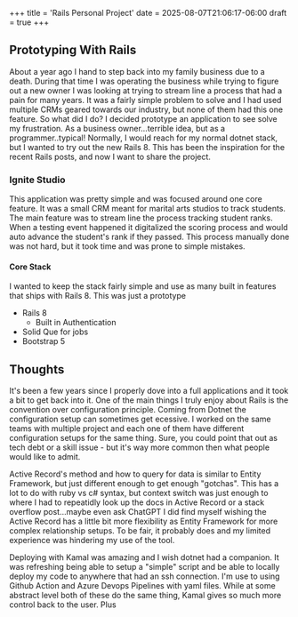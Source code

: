 +++
title = 'Rails Personal Project'
date = 2025-08-07T21:06:17-06:00
draft = true
+++

## Prototyping With Rails

About a year ago I hand to step back into my family business due to a death. During that time I was operating the business while trying to figure out a new owner I was looking at trying to stream line a process that had a pain for many years.
It was a fairly simple problem to solve and I had used multiple CRMs geared towards our industry, but none of them had this one feature. So what did I do? I decided prototype an application to see solve my frustration. As a business owner...terrible idea, but as a programmer..typical!
Normally, I would reach for my normal dotnet stack, but I wanted to try out the new Rails 8. This has been the inspiration for the recent Rails posts, and now I want to share the project.


### Ignite Studio

This application was pretty simple and was focused around one core feature. It was a small CRM meant for marital arts studios to track students. The main feature was to stream line the process tracking student ranks.
When a testing event happened it digitalized the scoring process and would auto advance the student's rank if they passed. This process manually done was not hard, but it took time and was prone to simple mistakes. 

#### Core Stack

I wanted to keep the stack fairly simple and use as many built in features that ships with Rails 8. This was just a prototype

- Rails 8
  - Built in Authentication
- Solid Que for jobs
- Bootstrap 5

## Thoughts

It's been a few years since I properly dove into a full applications and it took a bit to get back into it. One of the main things I truly enjoy about Rails is the convention over configuration principle. Coming from Dotnet the configuration setup can sometimes get ecessive. 
I worked on the same teams with multiple project and each one of them have different configuration setups for the same thing. Sure, you could point that out as tech debt or a skill issue - but it's way more common then what people would like to admit.

Active Record's method and how to query for data is similar to Entity Framework, but just different enough to get enough "gotchas". This has a lot to do with ruby vs c# syntax, but context switch was just enough to where I had to repeatidly look up the docs in Active Record or a stack overflow post...maybe even ask ChatGPT
I did find myself wishing the Active Record has a little bit more flexibility as Entity Framework for more complex relationship setups. To be fair, it probably does and my limited experience was hindering my use of the tool.

Deploying with Kamal was amazing and I wish dotnet had a companion. It was refreshing being able to setup a "simple" script and be able to locally deploy my code to anywhere that had an ssh connection. I'm use to using Github Action and Azure Devops Pipelines with yaml files.
While at some abstract level both of these do the same thing, Kamal gives so much more control back to the user. Plus 
